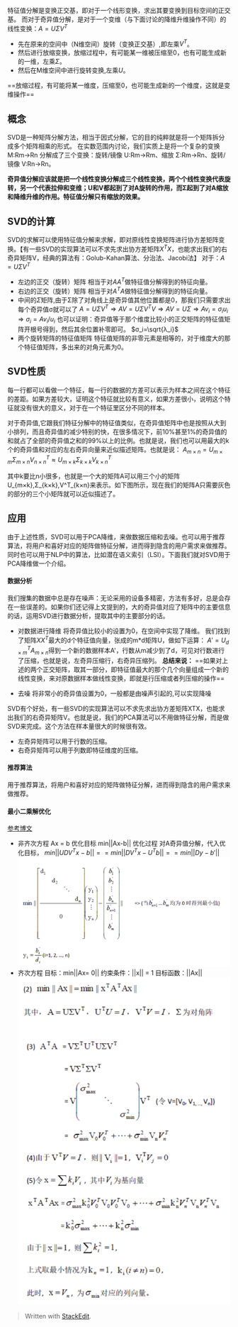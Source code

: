 特征值分解是变换正交基，即对于一个线形变换，求出其要变换到目标空间的正交基。
而对于奇异值分解，是对于一个变维（与下面讨论的降维升维操作不同）的线性变换：$A = U\Sigma V^T$
- 先在原来的空间中（N维空间）旋转（变换正交基）,即左乘$V^T$。
- 然后进行放缩变换，放缩过程中，有可能某一维被压缩至0，也有可能生成新的一维，左乘$\Sigma$。
- 然后在M维空间中进行旋转变换,左乘$U$。

==放缩过程，有可能将某一维度，压缩至0，也可能生成新的一个维度，这就是变维操作==
## 概念
SVD是一种矩阵分解方法，相当于因式分解，它的目的纯粹就是将一个矩阵拆分成多个矩阵相乘的形式。
在实数范围内讨论，我们实质上是将一个复杂的变换 M:Rm→Rn 分解成了三个变换：旋转/镜像 U:Rm→Rm、缩放 Σ:Rm→Rn、旋转/镜像 V:Rn→Rn。

**奇异值分解应该就是把一个线性变换分解成三个线性变换，两个个线性变换代表旋转，另一个代表拉伸和变维；U和V都起到了对A旋转的作用，而Σ起到了对A缩放和降维升维的作用。特征值分解只有缩放的效果。**
## SVD的计算
SVD的求解可以使用特征值分解来求解，即对原线性变换矩阵进行协方差矩阵变换。【有一些SVD的实现算法可以不求先求出协方差矩阵$X^TX$，也能求出我们的右奇异矩阵V，经典的算法有：Golub-Kahan算法、分治法、Jacobi法】
对于：$A = U\Sigma V^T$
- 左边的正交（旋转）矩阵
相当于对$AA^T$做特征值分解得到的特征向量。
- 右边的正交（旋转）矩阵
相当于对$A^TA$做特征值分解得到的特征向量。
- 中间的$\Sigma$矩阵,由于Σ除了对角线上是奇异值其他位置都是0，那我们只需要求出每个奇异值σ就可以了
$A=UΣV^T⇒AV=UΣV^TV⇒AV=UΣ⇒Av_i=σ_iu_i⇒σ_i=Av_i/u_i$
也可以证明：奇异值等于那个维度比较小的正交矩阵的特征值矩阵开根号得到，然后其余位置补零即可。
$σ_i=\sqrt{λ_i}$
- 两个旋转矩阵的特征值矩阵
特征值矩阵的非零元素是相等的，对于维度大的那个特征值矩阵，多出来的对角元素为0。
## SVD性质
每一行都可以看做一个特征，每一行的数据的方差可以表示为样本之间在这个特征的差距。如果方差较大，证明这个特征就比较有意义，如果方差很小，说明这个特征就没有很大的意义，对于在一个特征里区分不同的样本。

对于奇异值,它跟我们特征分解中的特征值类似，在奇异值矩阵中也是按照从大到小排列，而且奇异值的减少特别的快，在很多情况下，前10%甚至1%的奇异值的和就占了全部的奇异值之和的99%以上的比例。也就是说，我们也可以用最大的k个的奇异值和对应的左右奇异向量来近似描述矩阵。也就是说：
$A_{m×n}=U_{m×m}\Sigma_{m×n}V^T_{n×n}≈U_{m×k}Σ_{k×k}V^T_{k×n}$

其中k要比n小很多，也就是一个大的矩阵A可以用三个小的矩阵U_{m×k},Σ_{k×k},V^T_{k×n}来表示。如下图所示，现在我们的矩阵A只需要灰色的部分的三个小矩阵就可以近似描述了。
## 应用
由于上述性质，SVD可以用于PCA降维，来做数据压缩和去噪。也可以用于推荐算法，将用户和喜好对应的矩阵做特征分解，进而得到隐含的用户需求来做推荐。同时也可以用于NLP中的算法，比如潜在语义索引（LSI）。下面我们就对SVD用于PCA降维做一个介绍。
#### 数据分析
我们搜集的数据中总是存在噪声：无论采用的设备多精密，方法有多好，总是会存在一些误差的。如果你们还记得上文提到的，大的奇异值对应了矩阵中的主要信息的话，运用SVD进行数据分析，提取其中的主要部分的话。
- 对数据进行降维
将奇异值比较小的设置为0，在空间中实现了降维。
我们找到了矩阵$XX^T$最大的d个特征值向量，张成的m*d矩阵U，做如下运算：
$A'=U^T_{d×m}A_{m×n}$得到一个新的数据样本A'，行数从m减少到了d，可见对行数进行了压缩，也就是说，左奇异压缩行，右奇异压缩列。
**总结来说：**
==如果对上述的两个正交矩阵，取其一部分，即特征值最大的那个几个向量组成一个新的线性变换，来对原数据样本做线性变换，即就是行压缩或者列压缩的操作==

- 去噪
将非常小的奇异值设置为0，一般都是由噪声引起的,可以实现降噪

SVD有个好处，有一些SVD的实现算法可以不求先求出协方差矩阵XTX，也能求出我们的右奇异矩阵V。也就是说，我们的PCA算法可以不用做特征分解，而是做SVD来完成。这个方法在样本量很大的时候很有效。
- 左奇异矩阵可以用于行数的压缩。
- 右奇异矩阵可以用于列数即特征维度的压缩。　　　　
#### 推荐算法
用于推荐算法，将用户和喜好对应的矩阵做特征分解，进而得到隐含的用户需求来做推荐。
#### 最小二乘解优化
[参考博文](https://www.cnblogs.com/liufuqiang/p/5663175.html)
- 非齐次方程
Ax = b
优化目标
min||Ax-b||
优化过程
对A奇异值分解，代入优化目标，
$min||UDV^Tx-b||==min||DV^Tx-U^Tb||==min||Dy-b'||$![](picture/SVD&奇异值分解-2a812f63.png)
- 齐次方程
目标：min||Ax= 0||
约束条件：||x|| = 1
目标函数：||Ax||
![](picture/SVD&奇异值分解-575ed314.png)
> Written with [StackEdit](https://stackedit.io/).
